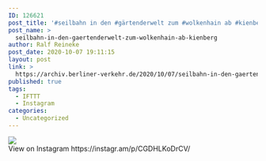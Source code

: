 ```yaml
---
ID: 126621
post_title: '#seilbahn in den #gärtenderwelt zum #wolkenhain ab #kienberg'
post_name: >
  seilbahn-in-den-gaertenderwelt-zum-wolkenhain-ab-kienberg
author: Ralf Reineke
post_date: 2020-10-07 19:11:15
layout: post
link: >
  https://archiv.berliner-verkehr.de/2020/10/07/seilbahn-in-den-gaertenderwelt-zum-wolkenhain-ab-kienberg/
published: true
tags:
  - IFTTT
  - Instagram
categories:
  - Uncategorized
---
```

<div><img src='https://scontent-iad3-1.cdninstagram.com/v/t51.29350-15/121109818_807502400067109_3282761806081435964_n.jpg?_nc_cat=108&_nc_sid=8ae9d6&_nc_ohc=Y6jCQyBWek0AX_8-J8r&_nc_ht=scontent-iad3-1.cdninstagram.com&oh=634840187cfb77917b26928363b9ab87&oe=5FA4EFC6' style='max-width:600px;' /><br/><div>View on Instagram https://instagr.am/p/CGDHLKoDrCV/</div></div>